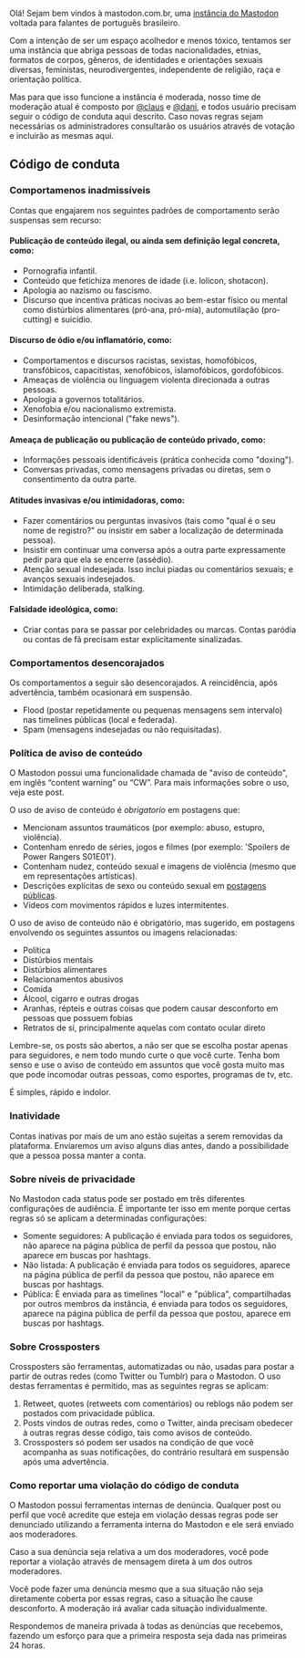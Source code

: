 Olá! Sejam bem vindos à mastodon.com.br, uma [instância do Mastodon](https://joinmastodon.org) voltada para falantes de português brasileiro.

Com a intenção de ser um espaço acolhedor e menos tóxico, tentamos ser uma instância que abriga pessoas de todas nacionalidades, etnias, formatos de corpos, gêneros, de identidades e orientações sexuais diversas, feministas, neurodivergentes, independente de religião, raça e orientação política.

Mas para que isso funcione a instância é moderada, nosso time de moderação atual é composto por [@claus](https://mastodon.com.br/@claus) e [@dani](https://mastodon.com.br/@Dani), e todos usuário precisam seguir o código de conduta aqui descrito. Caso novas regras sejam necessárias os administradores consultarão os usuários através de votação e incluirão as mesmas aqui.

## Código de conduta

### Comportamenos inadmissíveis

Contas que engajarem nos seguintes padrões de comportamento serão suspensas sem recurso:

#### Publicação de conteúdo ilegal, ou ainda sem definição legal concreta, como:

*   Pornografia infantil.
*   Conteúdo que fetichiza menores de idade (i.e. lolicon, shotacon).
*   Apologia ao nazismo ou fascismo.
*   Discurso que incentiva práticas nocivas ao bem-estar físico ou mental como distúrbios alimentares (pró-ana, pró-mia), automutilação (pro-cutting) e suicídio.

#### Discurso de ódio e/ou inflamatório, como:

*   Comportamentos e discursos racistas, sexistas, homofóbicos, transfóbicos, capacitistas, xenofóbicos, islamofóbicos, gordofóbicos.
*   Ameaças de violência ou linguagem violenta direcionada a outras pessoas.
*   Apologia a governos totalitários.
*   Xenofobia e/ou nacionalismo extremista.
*   Desinformação intencional ("fake news").

#### Ameaça de publicação ou publicação de conteúdo privado, como:

*   Informações pessoais identificáveis (prática conhecida como "doxing").
*   Conversas privadas, como mensagens privadas ou diretas, sem o consentimento da outra parte.

#### Atitudes invasivas e/ou intimidadoras, como:

*   Fazer comentários ou perguntas invasivos (tais como "qual é o seu nome de registro?" ou insistir em saber a localização de determinada pessoa).
*   Insistir em continuar uma conversa após a outra parte expressamente pedir para que ela se encerre (assédio).
*   Atenção sexual indesejada. Isso inclui piadas ou comentários sexuais; e avanços sexuais indesejados.
*   Intimidação deliberada, stalking.

#### Falsidade ideológica, como:

*   Criar contas para se passar por celebridades ou marcas. Contas paródia ou contas de fã precisam estar explicitamente sinalizadas.

### Comportamentos desencorajados

Os comportamentos a seguir são desencorajados. A reincidência, após advertência, também ocasionará em suspensão.

*   Flood (postar repetidamente ou pequenas mensagens sem intervalo) nas timelines públicas (local e federada).
*   Spam (mensagens indesejadas ou não requisitadas).

### Política de aviso de conteúdo

O Mastodon possui uma funcionalidade chamada de "aviso de conteúdo", em inglês “content warning” ou “CW”. Para mais informações sobre o uso, veja este post.

O uso de aviso de conteúdo é *obrigatorio* em postagens que:

*   Mencionam assuntos traumáticos (por exemplo: abuso, estupro, violência).
*   Contenham enredo de séries, jogos e filmes (por exemplo: 'Spoilers de Power Rangers S01E01').
*   Contenham nudez, conteúdo sexual e imagens de violência (mesmo que em representações artísticas).
*   Descrições explícitas de sexo ou conteúdo sexual em [postagens públicas](#sobre-n-veis-de-privacidade).
*   Vídeos com movimentos rápidos e luzes intermitentes.

O uso de aviso de conteúdo não é obrigatório, mas sugerido, em postagens envolvendo os seguintes assuntos ou imagens relacionadas:

*   Política
*   Distúrbios mentais
*   Distúrbios alimentares
*   Relacionamentos abusivos
*   Comida
*   Álcool, cigarro e outras drogas
*   Aranhas, répteis e outras coisas que podem causar desconforto em pessoas que possuem fobias
*   Retratos de si, principalmente aquelas com contato ocular direto

Lembre-se, os posts são abertos, a não ser que se escolha postar apenas para seguidores, e nem todo mundo curte o que você curte. Tenha bom senso e use o aviso de conteúdo em assuntos que você gosta muito mas que pode incomodar outras pessoas, como esportes, programas de tv, etc.

É simples, rápido e indolor.

### Inatividade

Contas inativas por mais de um ano estão sujeitas a serem removidas da plataforma. Enviaremos um aviso alguns dias antes, dando a possibilidade que a pessoa possa manter a conta.

### Sobre níveis de privacidade

No Mastodon cada status pode ser postado em três diferentes configurações de audiência. É importante ter isso em mente porque certas regras só se aplicam a determinadas configurações:

*   Somente seguidores: A publicação é enviada para todos os seguidores, não aparece na página pública de perfil da pessoa que postou, não aparece em buscas por hashtags.
*   Não listada: A publicação é enviada para todos os seguidores, aparece na página pública de perfil da pessoa que postou, não aparece em buscas por hashtags.
*   Pública: É enviada para as timelines "local" e "pública", compartilhadas por outros membros da instância, é enviada para todos os seguidores, aparece na página pública de perfil da pessoa que postou, aparece em buscas por hashtags.

### Sobre Crossposters

Crossposters são ferramentas, automatizadas ou não, usadas para postar a partir de outras redes (como Twitter ou Tumblr) para o Mastodon. O uso destas ferramentas é permitido, mas as seguintes regras se aplicam:

1.  Retweet, quotes (retweets com comentários) ou reblogs não podem ser postados com privacidade pública.
2.  Posts vindos de outras redes, como o Twitter, ainda precisam obedecer à outras regras desse código, tais como avisos de conteúdo.
3.  Crossposters só podem ser usados na condição de que você acompanha as suas notificações, do contrário resultará em suspensão após uma advertência.

### Como reportar uma violação do código de conduta

O Mastodon possui ferramentas internas de denúncia. Qualquer post ou perfil que você acredite que esteja em violação dessas regras pode ser denunciado utilizando a ferramenta interna do Mastodon e ele será enviado aos moderadores.

Caso a sua denúncia seja relativa a um dos moderadores, você pode reportar a violação através de mensagem direta à um dos outros moderadores.

Você pode fazer uma denúncia mesmo que a sua situação não seja diretamente coberta por essas regras, caso a situação lhe cause desconforto. A moderação irá avaliar cada situação individualmente.

Respondemos de maneira privada à todas as denúncias que recebemos, fazendo um esforço para que a primeira resposta seja dada nas primeiras 24 horas.
